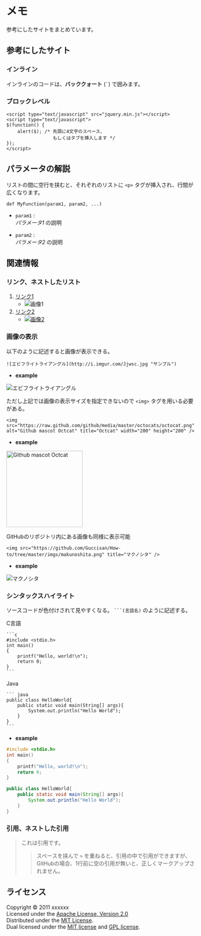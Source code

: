 メモ
======================
参考にしたサイトをまとめています。  

参考にしたサイト
------
### インライン ###
インラインのコードは、**バッククォート** (`` ` ``) で囲みます。

### ブロックレベル ###
    <script type="text/javascript" src="jquery.min.js"></script>
    <script type="text/javascript">
    $(function() {
        alert($); /* 先頭に4文字のスペース、
                     もしくはタブを挿入します */
    });
    </script>

パラメータの解説
----------------
リストの間に空行を挟むと、それぞれのリストに `<p>` タグが挿入され、行間が
広くなります。

    def MyFunction(param1, param2, ...)

+   `param1` :  
    _パラメータ1_ の説明

+   `param2` :  
    _パラメータ2_ の説明

関連情報
--------
### リンク、ネストしたリスト
1. [リンク1](http://google.com/ "リンクのタイトル")
    * ![画像1](あhttp://i.imgur.com/Jjwsc.jpg "画像のタイトル")
2. [リンク2][link]
    - [![画像2][image]](https://github.com/)

  [link]: http://fanuc.co.jp/ "インデックス型のリンク"
  [image]: あhttp://i.imgur.com/Jjwsc.jpg "インデックス型の画像"

### 画像の表示
以下のように記述すると画像が表示できる。  

    ![エビフライトライアングル](http://i.imgur.com/Jjwsc.jpg "サンプル")

+ **example**

![エビフライトライアングル](http://i.imgur.com/Jjwsc.jpg "サンプル")

ただし上記では画像の表示サイズを指定できないので `<img>` タグを用いる必要がある。  

    <img src="https://raw.github.com/github/media/master/octocats/octocat.png" alt="Github mascot Octcat" title="Octcat" width="200" height="200" />

+ **example**

<img src="https://raw.github.com/github/media/master/octocats/octocat.png" alt="Github mascot Octcat" title="Octcat" width="200" height="200" />

GitHubのリポジトリ内にある画像も同様に表示可能

    <img src="https://github.com/Guccisan/How-to/tree/master/imgs/makunoshita.png" title="マクノシタ" />

+ **example**

<img src="https://github.com/Guccisan/How-to/blob/master/imgs/makunoshita.png" title="マクノシタ" />

### シンタックスハイライト
ソースコードが色付けされて見やすくなる。 ` ```(言語名) ` のように記述する。  

C言語  

    ```c
    #include <stdio.h>
    int main()
    {
        printf("Hello, world!\n");
        return 0;
    }
    ```

Java  

    ``` java
    public class HelloWorld{
        public static void main(String[] args){
            System.out.println("Hello World");
        }
    }
    ```

+ **example**

```c
#include <stdio.h>
int main()
{
    printf("Hello, world!\n");
    return 0;
}
```

``` java
public class HelloWorld{
    public static void main(String[] args){
        System.out.println("Hello World");
    }
}
```

### 引用、ネストした引用
> これは引用です。
> 
> > スペースを挟んで `>` を重ねると、引用の中で引用ができますが、
> > GitHubの場合、1行前に空の引用が無いと、正しくマークアップされません。

ライセンス
----------
Copyright &copy; 2011 xxxxxx  
Licensed under the [Apache License, Version 2.0][Apache]  
Distributed under the [MIT License][mit].  
Dual licensed under the [MIT license][MIT] and [GPL license][GPL].

[Apache]: http://www.apache.org/licenses/LICENSE-2.0
[MIT]: http://www.opensource.org/licenses/mit-license.php
[GPL]: http://www.gnu.org/licenses/gpl.html
